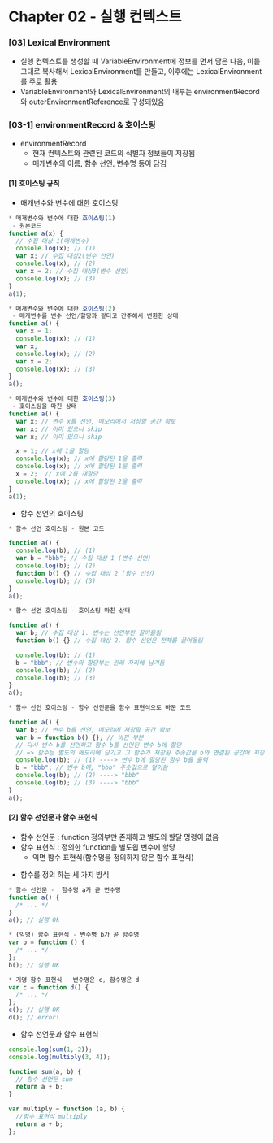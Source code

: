 # Chapter 02 - 실행 컨텍스트

### [03] Lexical Environment

- 실행 컨텍스트를 생성할 때 VariableEnvironment에 정보를 먼저 담은 다음, 이를 그대로 복사해서 LexicalEnvironment를 만들고, 이후에는 LexicalEnvironment를 주로 활용
- VariableEnvironment와 LexicalEnvironment의 내부는 environmentRecord와 outerEnvironmentReference로 구성돼있음

### [03-1] environmentRecord & 호이스팅

- environmentRecord
  - 현재 컨텍스트와 관련된 코드의 식별자 정보들이 저장됨
  - 매개변수의 이름, 함수 선언, 변수명 등이 담김

#### [1] 호이스팅 규칙

- 매개변수와 변수에 대한 호이스팅

```javascript
* 매개변수와 변수에 대한 호이스팅(1)
 - 원본코드
function a(x) {
  // 수집 대상 1(매개변수)
  console.log(x); // (1)
  var x; // 수집 대상2(변수 선언)
  console.log(x); // (2)
  var x = 2; // 수집 대상3(변수 선언)
  console.log(x); // (3)
}
a(1);
```

```javascript
* 매개변수와 변수에 대한 호이스팅(2)
 - 매개변수를 변수 선언/할당과 같다고 간주해서 변환한 상태
function a() {
  var x = 1;
  console.log(x); // (1)
  var x;
  console.log(x); // (2)
  var x = 2;
  console.log(x); // (3)
}
a();
```

```javascript
* 매개변수와 변수에 대한 호이스팅(3)
 - 호이스팅을 마친 상태
function a() {
  var x; // 변수 x를 선언, 메모리에서 저장할 공간 확보
  var x; // 이미 있으니 skip
  var x; // 이미 있으니 skip

  x = 1; // x에 1을 할당
  console.log(x); // x에 할당된 1을 출력
  console.log(x); // x에 할당된 1을 출력
  x = 2;  // x에 2를 재할당
  console.log(x); // x에 할당된 2을 출력
}
a(1);
```

- 함수 선언의 호이스팅

```javascript
* 함수 선언 호이스팅 - 원본 코드

function a() {
  console.log(b); // (1)
  var b = "bbb"; // 수집 대상 1 (변수 선언)
  console.log(b); // (2)
  function b() {} // 수집 대상 2 (함수 선언)
  console.log(b); // (3)
}
a();
```

```javascript
* 함수 선언 호이스팅 - 호이스팅 마친 상태

function a() {
  var b; // 수집 대상 1. 변수는 선언부만 끌어올림
  function b() {} // 수집 대상 2. 함수 선언은 전체를 끌어올림

  console.log(b); // (1)
  b = "bbb"; // 변수의 할당부는 원래 자리에 남겨둠
  console.log(b); // (2)
  console.log(b); // (3)
}
a();
```

```javascript
* 함수 선언 호이스팅 - 함수 선언문을 함수 표현식으로 바꾼 코드

function a() {
  var b; // 변수 b를 선언, 메모리에 저장할 공간 확보
  var b = function b() {}; // 바뀐 부분
  // 다시 변수 b를 선언하고 함수 b를 선언된 변수 b에 할당
  // => 함수는 별도의 메모리에 담기고 그 함수가 저장된 주솟값을 b와 연결된 공간에 저장
  console.log(b); // (1) ----> 변수 b에 할당된 함수 b를 출력
  b = "bbb"; // 변수 b에, "bbb" 주솟값으로 덮어씀
  console.log(b); // (2) ----> "bbb"
  console.log(b); // (3) ----> "bbb"
}
a();
```

#### [2] 함수 선언문과 함수 표현식

- 함수 선언문 : function 정의부만 존재하고 별도의 할달 명령이 없음
- 함수 표현식 : 정의한 function을 별도읩 변수에 할당
  - 익면 함수 표현식(함수명을 정의하지 않은 함수 표현식)

* 함수를 정의 하는 세 가지 방식

```javascript
* 함수 선언문 -  함수명 a가 곧 변수명
function a() {
  /* ... */
}
a(); // 실행 Ok

* (익명) 함수 표현식 - 변수명 b가 곧 함수명
var b = function () {
  /* ... */
};
b(); // 실행 OK

* 기명 함수 표현식 - 변수명은 c, 함수명은 d
var c = function d() {
  /* ... */
};
c(); // 실행 OK
d(); // error!
```

- 함수 선언문과 함수 표현식

```javascript
console.log(sum(1, 2));
console.log(multiply(3, 4));

function sum(a, b) {
  // 함수 선언문 sum
  return a + b;
}

var multiply = function (a, b) {
  //함수 표현식 multiply
  return a + b;
};
```
